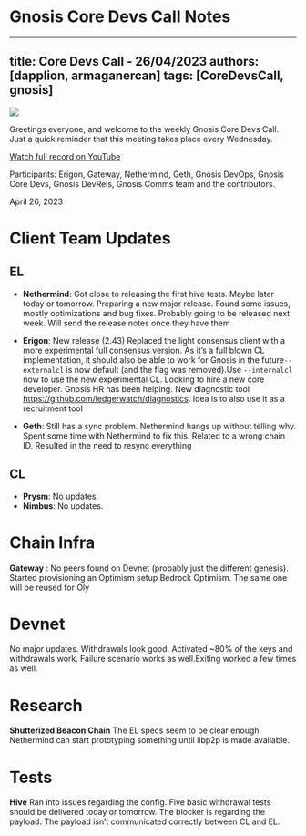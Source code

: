 # Gnosis Core Devs Call Notes

---
title: Core Devs Call - 26/04/2023
authors: [dapplion, armaganercan]
tags: [CoreDevsCall, gnosis]
---

![](https://i.imgur.com/Xz5wUTd.png)

Greetings everyone, and welcome to the weekly Gnosis Core Devs Call. Just a quick reminder that this meeting takes place every Wednesday.

[Watch full record on YouTube](https://youtu.be/bbMrJN6ry9U)

Participants: Erigon, Gateway, Nethermind, Geth, Gnosis DevOps, Gnosis Core Devs, Gnosis DevRels, Gnosis Comms team and the contributors.

April 26, 2023

# Client Team Updates
## EL
* **Nethermind**: Got close to releasing the first hive tests. Maybe later today or tomorrow. Preparing a new major release. Found some issues, mostly optimizations and bug fixes. Probably going to be released next week. Will send the release notes once they have them
 
* **Erigon**: New release (2.43) Replaced the light consensus client with a more experimental full consensus version. As it’s a full blown CL implementation, it should also be able to work for Gnosis in the future`--externalcl` is now default (and the flag was removed).Use `--internalcl` now to use the new experimental CL. Looking to hire a new core developer. Gnosis HR has been helping. New diagnostic tool https://github.com/ledgerwatch/diagnostics. Idea is to also use it as a recruitment tool

* **Geth**: Still has a sync problem. Nethermind hangs up without telling why. Spent some time with Nethermind to fix this. Related to a wrong chain ID. Resulted in the need to resync everything

## CL
* **Prysm**: No updates.
* **Nimbus**: No updates.

# Chain Infra
**Gateway** : No peers found on Devnet (probably just the different genesis). Started provisioning an Optimism setup
Bedrock Optimism. The same one will be reused for Oly

# Devnet

No major updates. Withdrawals look good. Activated ~80% of the keys and withdrawals work. Failure scenario works as well.Exiting worked a few times as well.


# Research

**Shutterized Beacon Chain** The EL specs seem to be clear enough. Nethermind can start prototyping something until libp2p is made available.



# Tests
**Hive** Ran into issues regarding the config. Five basic withdrawal tests should be delivered today or tomorrow. The blocker is regarding the payload. The payload isn’t communicated correctly between CL and EL.








